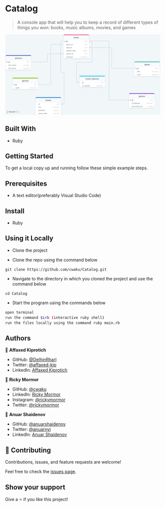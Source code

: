 # Catalog

> A console app that will help you to keep a record of different types of things you won: books, music albums, movies, and games

![SQL diagram](drawSQL.png)

## Built With

- Ruby

## Getting Started

To get a local copy up and running follow these simple example steps.

## Prerequisites

- A text editor(preferably Visual Studio Code)

## Install

- Ruby

## Using it Locally

- Clone the project

- Clone the repo using the command below

```
git clone https://github.com/cwaku/Catalog.git
```

- Navigate to the directory in which you cloned the project and use the command below

```
cd Catalog
```

- Start the program using the commands below

```bash
open terminal
run the command $irb (interactive ruby shell)
run the files locally using the command ruby main.rb
```

## Authors

👤 **Affaxed Kiprotich**

- GitHub: [@DelhinRharl](https://github.com/DelhinRharl)
- Twitter: [@affaxed-kip](https://twitter.com/affaxed-kip)
- LinkedIn: [Affaxed Kiprotich](https://www.linkedin.com/in/affaxed-kiprotich/)

👤 **Ricky Mormor**

- GitHub: [@cwaku](https://github.com/cwaku)
- LinkedIn: [Ricky Mormor](www.linkedin.com/in/rickymormor)
- Instagram: [@rickymormor](https://instagram.com/rickymormor)
- Twitter: [@rickymormor](https://twitter.com/rickymormor)

👤 **Anuar Shaidenov**

- GitHub: [@anuarshaidenov](https://github.com/anuarshaidenov)
- Twitter: [@anuarnyi](https://twitter.com/anuarnyi)
- LinkedIn: [Anuar Shaidenov](https://www.linkedin.com/in/anuar-shaidenov-365a951b8/)

## 🤝 Contributing

Contributions, issues, and feature requests are welcome!

Feel free to check the [issues page](../../issues/).

## Show your support

Give a ⭐️ if you like this project!
